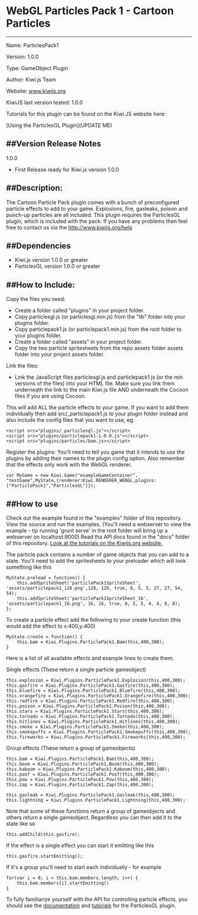 WebGL Particles Pack 1 - Cartoon Particles
=======================================
-------------------------------------

Name: ParticlesPack1

Version: 1.0.0

Type: GameObject Plugin

Author: Kiwi.js Team

Website: www.kiwijs.org

KiwiJS last version tested: 1.0.0

Tutorials for this plugin can be found on the Kiwi.JS website here:

[Using the ParticlesGL Plugin](UPDATE ME)


##Version Release Notes
--------------------------------------------------------------------------
1.0.0
  - First Release ready for Kiwi.js version 1.0.0


##Description:
----------------------------------------------------------------------------------------
The Cartoon Particle Pack plugin comes with a bunch of preconfigured particle effects to add to your game.
Explosions, fire, gasleaks, poison and punch-up particles are all included. This plugin requires the
ParticlesGL plugin, which is included with the pack. 
If you have any problems then feel free to contact us via the http://www.kiwijs.org/help


##Dependencies
----------------------------------------------------------------------------------------
- Kiwi.js version 1.0.0 or greater
- ParticlesGL version 1.0.0 or greater

##How to Include: 
----------------------------------------------------------------------------------------


Copy the files you need:
- Create a folder called "plugins" in your project folder.
- Copy particlesgl.js (or particlesgl.min.js) from the "lib" folder into your plugins folder.
- Copy particlepack1.js (or particlepack1.min.js) from the root folder to your plugins folder.
- Create a folder called "assets" in your project folder.
- Copy the two particle spritesheets from the repo assets folder assets folder into your project assets folder. 

Link the files:
- Link the JavaScript files particlesgl.js and particlepack1.js (or the min versions of the files) into your HTML file. Make sure you link them underneath the link to the main Kiwi.js file AND underneath the Cocoon files if you are using Cocoon.

    <script src="plugins/particlesgl-1.0.0.js"></script>
    <script src="plugins/particlepack1-1.0.0.js"></script>

This will add ALL the particle effects to your game. If you want to add them individually then add src/_particlepack1.js to your plugin folder instead and also include the config files that you want to use, eg.

    <script src="plugins/_particlesgl.js"></script>
    <script src="plugins/particlepack1-1.0.0.js"></script>
    <script src="plugins/particles/bam.js></script>

Register the plugins:
You'll need to tell you game that it intends to use the plugins by adding their names to the plugin config option. Also remember that the effects only work with the WebGL renderer. 
    
    var MyGame = new Kiwi.Game("exampleGameContainer",
    "testGame",MyState,{renderer:Kiwi.RENDERER_WEBGL,plugins:["ParticlePack1","ParticlesGL"]});

##How to use
--------------------------------------------------

Check out the example found in the "examples" folder of this repository. View the source and run the examples. (You'll need a webserver to view the example - tip running 'grunt serve' in the root folder will bring up a webserver on localhost:9000)
Read tha API docs found in the "docs" folder of this repository.
[Look at the tutorials on the Kiwijs.org website.](Something)

The particle pack contains a number of game objects that you can add to a state.
You'll need to add the spritesheets to your preloader which will look something like this

	MyState.preload = function() {
		this.addSpriteSheet('particlePack1SpriteSheet', 'assets/particlepack1_128.png',128, 128, true, 8, 5, 5, 27, 27, 54, 54);
		this.addSpriteSheet('particlePack1SpriteSheet_16', 'assets/particlepack1_16.png', 16, 16, true, 8, 5, 5, 4, 4, 8, 8);
	};

To create a particle effect add the following to your create function (this would add the effect to x:400,y:400)

    MyState.create = function() {
    	this.bam = Kiwi.Plugins.ParticlePack1.Bam(this,400,300);
    }

Here is a list of all available effects and example lines to create them.

Single effects (These return a single particle gameobject)

    this.explosion = Kiwi.Plugins.ParticlePack1.Explosion(this,400,300);
    this.gasfire = Kiwi.Plugins.ParticlePack1.Gasfire(this,400,300);
    this.bluefire = Kiwi.Plugins.ParticlePack1.Bluefire(this,400,300);
	this.orangefire = Kiwi.Plugins.ParticlePack1.Orangefire(this,400,300);
	this.redfire = Kiwi.Plugins.ParticlePack1.Redfire(this,400,300);
	this.poison = Kiwi.Plugins.ParticlePack1.Poison(this,400,300);
	this.stars = Kiwi.Plugins.ParticlePack1.Stars(this,400,300);
	this.tornado = Kiwi.Plugins.ParticlePack1.Tornado(this,400,300);
	this.hitlines = Kiwi.Plugins.ParticlePack1.Hitlines(this,400,300);
	this.smoke = Kiwi.Plugins.ParticlePack1.Smoke(this,400,300);
	this.smokepuffs = Kiwi.Plugins.ParticlePack1.Smokepuffs(this,400,300);
	this.fireworks = Kiwi.Plugins.ParticlePack1.Fireworks(this,400,300);
	

Group effects (These return a group of gameobjects)

	this.bam = Kiwi.Plugins.ParticlePack1.Bam(this,400,300);
	this.boom = Kiwi.Plugins.ParticlePack1.Boom(this,400,300);
	this.kaboom = Kiwi.Plugins.ParticlePack1.Kaboom(this,400,300);
	this.poof = Kiwi.Plugins.ParticlePack1.Poof(this,400,300);
	this.pow = Kiwi.Plugins.ParticlePack1.Pow(this,400,300);
	this.zap = Kiwi.Plugins.ParticlePack1.Zap(this,400,300);
	
	this.gasleak = Kiwi.Plugins.ParticlePack1.Gasleak(this,400,300);
	this.lightning = Kiwi.Plugins.ParticlePack1.Lightning(this,400,300);

Note that some of these functions return a group of gameobjects and others return a single gameobject. Regardless you can then add it to the state like so

	this.addChild(this.gasfire);

If the effect is a single effect you can start it emitting like this
    
    this.gasfire.startEmitting();

If it's a group you'll need to start each individually - for example

    for(var i = 0; i < this.bam.members.length; i++) {
        this.bam.members[i].startEmitting()
    }

To fully familiarize yourself with the API for controlling particle effects, you should see the [documentation](link) and [tutorials](link) for the ParticlesGL plugin.

